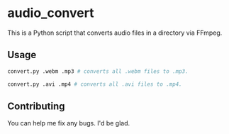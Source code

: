 # audio_convert
This is a Python script that converts audio files in a directory via FFmpeg.

## Usage
```bash
convert.py .webm .mp3 # converts all .webm files to .mp3.

convert.py .avi .mp4 # converts all .avi files to .mp4.
```

## Contributing
You can help me fix any bugs. I'd be glad.
